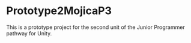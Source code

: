 # Prototype2MojicaP3
This is a prototype project for the second unit of the Junior Programmer pathway for Unity.
